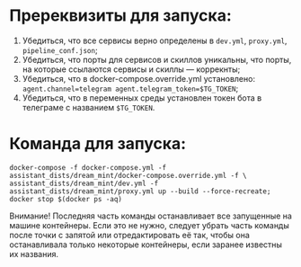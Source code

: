 # Пререквизиты для запуска:

1. Убедиться, что все сервисы верно определены в `dev.yml`, `proxy.yml`, `pipeline_conf.json`;
2. Убедиться, что порты для сервисов и скиллов уникальны, что порты, на которые ссылаются сервисы и скиллы — коррекнты;
3. Убедиться, что в docker-compose.override.yml установлено: `agent.channel=telegram agent.telegram_token=$TG_TOKEN`;
4. Убедиться, что в переменных среды установлен токен бота в телеграме с названием `$TG_TOKEN`.

# Команда для запуска:

```
docker-compose -f docker-compose.yml -f assistant_dists/dream_mint/docker-compose.override.yml -f \
assistant_dists/dream_mint/dev.yml -f assistant_dists/dream_mint/proxy.yml up --build --force-recreate; docker stop $(docker ps -aq)
```

Внимание! Последняя часть команды останавливает все запущенные на машине контейнеры. Если это не нужно, следует убрать часть команды после точки с запятой или отредактировать её так, чтобы она останавливала только некоторые контейнеры, если заранее известны их названия.